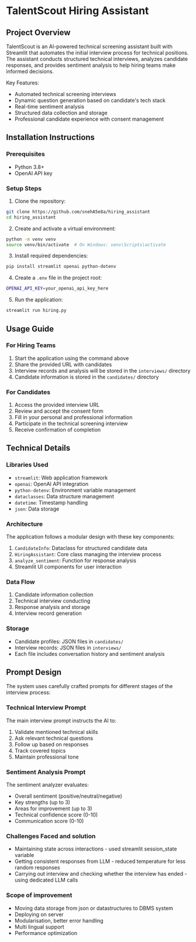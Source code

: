 # TalentScout Hiring Assistant

## Project Overview
TalentScout is an AI-powered technical screening assistant built with Streamlit that automates the initial interview process for technical positions. The assistant conducts structured technical interviews, analyzes candidate responses, and provides sentiment analysis to help hiring teams make informed decisions.

Key Features:
- Automated technical screening interviews
- Dynamic question generation based on candidate's tech stack
- Real-time sentiment analysis
- Structured data collection and storage
- Professional candidate experience with consent management

## Installation Instructions

### Prerequisites
- Python 3.8+
- OpenAI API key

### Setup Steps

1. Clone the repository:
```bash
git clone https://github.com/snehA5e8a/hiring_assistant
cd hiring_assistant
```

2. Create and activate a virtual environment:
```bash
python -m venv venv
source venv/bin/activate  # On Windows: venv\Scripts\activate
```

3. Install required dependencies:
```bash
pip install streamlit openai python-dotenv
```

4. Create a `.env` file in the project root:
```bash
OPENAI_API_KEY=your_openai_api_key_here
```

5. Run the application:
```bash
streamlit run hiring.py
```

## Usage Guide

### For Hiring Teams

1. Start the application using the command above
2. Share the provided URL with candidates
3. Interview records and analysis will be stored in the `interviews/` directory
4. Candidate information is stored in the `candidates/` directory

### For Candidates

1. Access the provided interview URL
2. Review and accept the consent form
3. Fill in your personal and professional information
4. Participate in the technical screening interview
5. Receive confirmation of completion

## Technical Details

### Libraries Used
- `streamlit`: Web application framework
- `openai`: OpenAI API integration
- `python-dotenv`: Environment variable management
- `dataclasses`: Data structure management
- `datetime`: Timestamp handling
- `json`: Data storage

### Architecture

The application follows a modular design with these key components:

1. `CandidateInfo`: Dataclass for structured candidate data
2. `HiringAssistant`: Core class managing the interview process
3. `analyze_sentiment`: Function for response analysis
4. Streamlit UI components for user interaction

### Data Flow
1. Candidate information collection
2. Technical interview conducting
3. Response analysis and storage
4. Interview record generation

### Storage
- Candidate profiles: JSON files in `candidates/`
- Interview records: JSON files in `interviews/`
- Each file includes conversation history and sentiment analysis

## Prompt Design

The system uses carefully crafted prompts for different stages of the interview process:

### Technical Interview Prompt
The main interview prompt instructs the AI to:
1. Validate mentioned technical skills
2. Ask relevant technical questions
3. Follow up based on responses
4. Track covered topics
5. Maintain professional tone

### Sentiment Analysis Prompt
The sentiment analyzer evaluates:
- Overall sentiment (positive/neutral/negative)
- Key strengths (up to 3)
- Areas for improvement (up to 3)
- Technical confidence score (0-10)
- Communication score (0-10)

### Challenges Faced and solution

- Maintaining state across interactions - used streamlit session_state variable
- Getting consistent responses from LLM - reduced temperature for less random responses
- Carrying out interview and checking whether the interview has ended - using dedicated LLM calls

### Scope of improvement

- Moving data storage from json or datastructures to DBMS system
- Deploying on server
- Modularisation, better error handling
- Multi lingual support
- Performance optimization